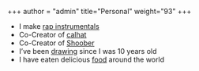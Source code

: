 +++
author = "admin"
title="Personal"
weight="93"
+++

* I make [<u>rap instrumentals</u>](/music/)</u>
* Co-Creator of [<u>calhat</u>](/calhat/)
* Co-Creator of [<u>Shoober</u>](/shoober/)
* I’ve been [<u>drawing</u>](/art/) since I was 10 years old
* I have eaten delicious [<u>food</u>](/food/) around the world
